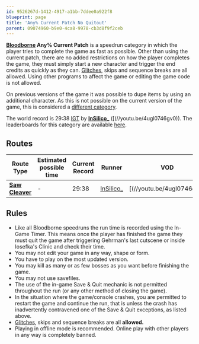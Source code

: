 ```yaml
---
id: 9526267d-1412-4917-a1bb-7ddee0a922f8
blueprint: page
title: 'Any% Current Patch No Quitout'
parent: 09074960-b9e0-4ca8-9978-cb3d8f9f2ceb
---
```

**[Bloodborne](/bloodborne) Any% Current Patch** is a speedrun category in which the player tries to complete the game as fast as possible. Other than using the current patch, there are no added restrictions on how the player completes the game, they must simply start a new character and trigger the end credits as quickly as they can. [Glitches](/glitches), skips and sequence breaks are all allowed. Using other programs to affect the game or editing the game code is not allowed.

On previous versions of the game it was possible to dupe items by using an additional character. As this is not possible on the current version of the game, this is considered a [different category](/bloodborne/any).

The world record is 29:38 [IGT](/in-game-time) by **[InSilico\_](https://www.youtube.com/user/InSilicoF1/videos)** ([(//youtu.be/4ugl0746gv0)). The leaderboards for this category are available [here](//bloodborne/leaderboardanypercent).

## Routes

| Route Type                                 | Estimated possible time | Current Record | Runner                                                       | VOD                                                                                                                   |
| ------------------------------------------ | ----------------------- | -------------- | ------------------------------------------------------------ | --------------------------------------------------------------------------------------------------------------------- |
| **[Saw Cleaver](//pastebin.com/Rq7PyQ41)** | -                       | 29:38          | [InSilico\_](https://www.youtube.com/user/InSilicoF1/videos) | [(//youtu.be/4ugl0746gv0) |

## Rules

- Like all Bloodborne speedruns the run time is recorded using the In-Game Timer. This means once the player has finished the game they must quit the game after triggering Gehrman's last cutscene or inside Iosefka's Clinic and check their time.
- You may not edit your game in any way, shape or form.
- You have to play on the most updated version.
- You may kill as many or as few bosses as you want before finishing the game.
- You may not use savefiles.
- The use of the in-game Save & Quit mechanic is not permitted throughout the run (or any other method of closing the game).
- In the situation where the game/console crashes, you are permitted to restart the game and continue the run, that is unless the crash has inadvertently contravened one of the Save & Quit exceptions, as listed above.
- [Glitches](/glitches), skips and sequence breaks are all **allowed.**
- Playing in offline mode is recommended. Online play with other players in any way is completely banned.
